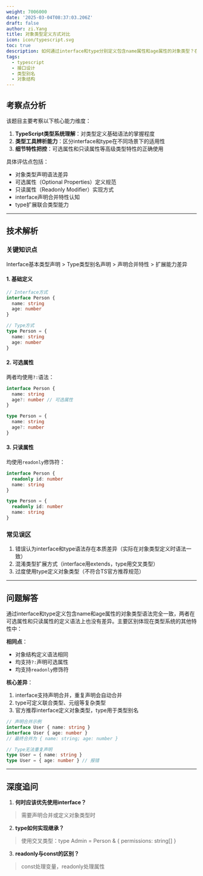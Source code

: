```yaml
---
weight: 7006000
date: '2025-03-04T08:37:03.206Z'
draft: false
author: zi.Yang
title: 对象类型定义方式对比
icon: icon/typescript.svg
toc: true
description: 如何通过interface和type分别定义包含name属性和age属性的对象类型？在可选属性、只读属性定义语法上两者有何异同？
tags:
  - typescript
  - 接口设计
  - 类型别名
  - 对象结构
---
```


## 考察点分析

该题目主要考察以下核心能力维度：

1. **TypeScript类型系统理解**：对类型定义基础语法的掌握程度
2. **类型工具辨析能力**：区分interface和type在不同场景下的适用性
3. **细节特性把控**：可选属性和只读属性等高级类型特性的正确使用

具体评估点包括：

- 对象类型声明语法差异
- 可选属性（Optional Properties）定义规范
- 只读属性（Readonly Modifier）实现方式
- interface声明合并特性认知
- type扩展联合类型能力

---

## 技术解析

### 关键知识点

Interface基本类型声明 > Type类型别名声明 > 声明合并特性 > 扩展能力差异

#### 1. 基础定义

```typescript
// Interface方式
interface Person {
  name: string
  age: number
}

// Type方式
type Person = {
  name: string
  age: number
}
```

#### 2. 可选属性

两者均使用`?:`语法：

```typescript
interface Person {
  name: string
  age?: number // 可选属性
}

type Person = {
  name: string
  age?: number
}
```

#### 3. 只读属性

均使用`readonly`修饰符：

```typescript
interface Person {
  readonly id: number
  name: string
}

type Person = {
  readonly id: number
  name: string
}
```

### 常见误区

1. 错误认为interface和type语法存在本质差异（实际在对象类型定义时语法一致）
2. 混淆类型扩展方式（interface用extends，type用交叉类型）
3. 过度使用type定义对象类型（不符合TS官方推荐规范）

---

## 问题解答

通过interface和type定义包含name和age属性的对象类型语法完全一致，两者在可选属性和只读属性的定义语法上也没有差异。主要区别体现在类型系统的其他特性中：

**相同点**：

- 对象结构定义语法相同
- 均支持`?:`声明可选属性
- 均支持`readonly`修饰符

**核心差异**：

1. interface支持声明合并，重复声明会自动合并
2. type可定义联合类型、元组等复杂类型
3. 官方推荐interface定义对象类型，type用于类型别名

```typescript
// 声明合并示例
interface User { name: string }
interface User { age: number }
// 最终合并为 { name: string; age: number }

// Type无法重复声明
type User = { name: string }
type User = { age: number } // 报错
```

---

## 深度追问

1. **何时应该优先使用interface？**

> 需要声明合并或定义对象类型时

2. **type如何实现继承？**

> 使用交叉类型：type Admin = Person & { permissions: string[] }

3. **readonly与const的区别？**

> const处理变量，readonly处理属性
